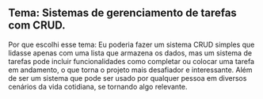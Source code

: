 ## Tema: Sistemas de gerenciamento de tarefas com CRUD.

Por que escolhi esse tema: Eu poderia fazer um sistema CRUD simples que lidasse apenas com uma lista que armazena os dados, mas um sistema de tarefas pode incluir funcionalidades como completar ou colocar uma tarefa em andamento, o que torna o projeto mais desafiador e interessante. Além de ser um sistema que pode ser usado por qualquer pessoa em diversos cenários da vida cotidiana, se tornando algo relevante.
